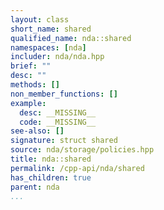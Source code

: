 ```yaml
---
layout: class
short_name: shared
qualified_name: nda::shared
namespaces: [nda]
includer: nda/nda.hpp
brief: ""
desc: ""
methods: []
non_member_functions: []
example:
  desc: __MISSING__
  code: __MISSING__
see-also: []
signature: struct shared
source: nda/storage/policies.hpp
title: nda::shared
permalink: /cpp-api/nda/shared
has_children: true
parent: nda
...
```


